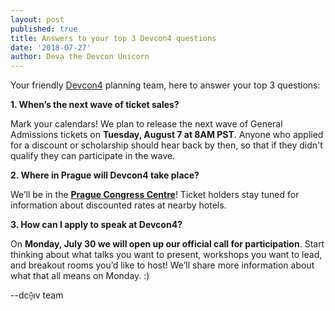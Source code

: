 ```yaml
---
layout: post
published: true
title: Answers to your top 3 Devcon4 questions
date: '2018-07-27'
author: Deva the Devcon Unicorn
---
```


Your friendly [Devcon4](https://devcon4.ethereum.org/) planning team, here to answer your top 3 questions:

**1. When’s the next wave of ticket sales?**

Mark your calendars! We plan to release the next wave of General Admissions tickets on **Tuesday, August 7 at 8AM PST**. Anyone who applied for a discount or scholarship should hear back by then, so that if they didn't qualify they can participate in the wave.

**2. Where in Prague will Devcon4 take place?**

We’ll be in the **[Prague Congress Centre](https://www.praguecc.cz/)**! Ticket holders stay tuned for information about discounted rates at nearby hotels.

**3. How can I apply to speak at Devcon4?**

On **Monday, July 30 we will open up our official call for participation**. Start thinking about what talks you want to present, workshops you want to lead, and breakout rooms you’d like to host! We’ll share more information about what that all means on Monday. :)

--dc⟠ıv team